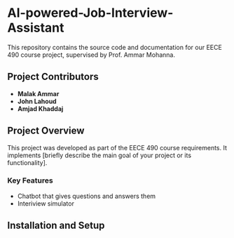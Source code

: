 # AI-powered-Job-Interview-Assistant

This repository contains the source code and documentation for our EECE 490 course project, supervised by Prof. Ammar Mohanna.  

## Project Contributors  
- **Malak Ammar**  
- **John Lahoud**  
- **Amjad Khaddaj**  

## Project Overview  
This project was developed as part of the EECE 490 course requirements. It implements [briefly describe the main goal of your project or its functionality].  

### Key Features  
- Chatbot that gives questions and answers them
- Interiview simulator


## Installation and Setup  
